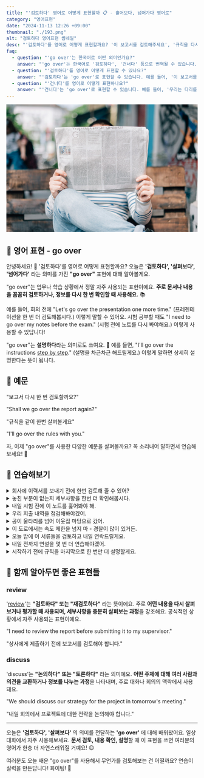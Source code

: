 ```yaml
---
title: "'검토하다' 영어로 어떻게 표현할까 📋 - 훑어보다, 넘어가다 영어로"
category: "영어표현"
date: "2024-11-13 12:26 +09:00"
thumbnail: "./193.png"
alt: "검토하다 영어표현 썸네일"
desc: "'검토하다'를 영어로 어떻게 표현할까요? '이 보고서를 검토해주세요', '규칙을 다시 한 번 살펴볼게요' 등을 영어로 표현하는 법을 배워봅시다. 🚀 다양한 예문을 통해서 연습하고 본인의 표현으로 만들어 보세요."
faq:
  - question: "'go over'는 한국어로 어떤 의미인가요?"
    answer: "'go over'는 한국어로 '검토하다', '건너다' 등으로 번역될 수 있습니다. 주로 어떤 내용을 다시 살펴보거나, 특정한 장소나 상황을 통과할 때 사용됩니다."
  - question: "'검토하다'를 영어로 어떻게 표현할 수 있나요?"
    answer: "'검토하다'는 'go over'로 표현할 수 있습니다. 예를 들어, '이 보고서를 검토해 주세요'는 'Please go over this report'로 말할 수 있습니다."
  - question: "'건너다'를 영어로 어떻게 표현하나요?"
    answer: "'건너다'는 'go over'로 표현할 수 있습니다. 예를 들어, '우리는 다리를 건너야 해'는 'We need to go over the bridge'로 표현할 수 있습니다."
---
```


![벤치에 앉아서 신문을 읽고 있는 남성](./193-1.jpg)

## 🌟 영어 표현 - go over

안녕하세요! 👋 '검토하다'를 영어로 어떻게 표현할까요? 오늘은 **'검토하다', '살펴보다', '넘어가다'** 라는 의미를 가진 **"go over"** 표현에 대해 알아볼게요.

"go over"는 업무나 학습 상황에서 정말 자주 사용되는 표현이에요. **주로 문서나 내용을 꼼꼼히 검토하거나, 정보를 다시 한 번 확인할 때 사용해요.** 📚

예를 들어, 회의 전에 "Let's go over the presentation one more time." (프레젠테이션을 한 번 더 검토해봅시다.) 이렇게 말할 수 있어요. 시험 공부할 때도 "I need to go over my notes before the exam." (시험 전에 노트를 다시 봐야해요.) 이렇게 사용할 수 있답니다!

"go over"는 **설명하다**라는 의미로도 쓰여요. 🎯 예를 들면, "I'll go over the instructions [step by step](/blog/in-english/239.step-by-step/)." (설명을 차근차근 해드릴게요.) 이렇게 말하면 상세히 설명한다는 뜻이 됩니다.

<div 
  data-inline-banner="🎉 새해에는 스픽 AI와 함께 영어 공부하자" 
  data-inline-banner-subtext="설날 특별 할인으로 60%할인 + 추가 7만원 할인! (~2/3)" 
  data-inline-banner-link="https://app.usespeak.com/kr-ko/sale/kr-affiliate-special/?ref=engple-inline"
  data-inline-banner-caption="해당 링크를 통해 구매시 일정액의 수수료를 지급받습니다.">
</div>

## 📖 예문

"보고서 다시 한 번 검토할까요?"

"Shall we go over the report again?"

"규칙을 같이 한번 살펴볼게요"

"I'll go over the rules with you."

자, 이제 "go over"를 사용한 다양한 예문을 살펴볼까요? 꼭 소리내어 말하면서 연습해보세요! 🚀

## 💬 연습해보기

<details>
<summary>회사에 이력서를 보내기 전에 한번 검토해 줄 수 있어?</summary>
<span>Can you go over my resume before I send it to the company?</span>
</details>

<details>
<summary>놓친 부분이 없는지 세부사항을 한번 더 확인해봅시다.</summary>
<span>Let's go over the details one more time to <a href="/blog/in-english/232.make-sure/">make sure</a> we haven't missed anything.</span>
</details>

<details>
<summary>내일 시험 전에 이 노트를 훑어봐야 해.</summary>
<span>I need to go over these notes before the exam tomorrow.</span>
</details>

<details>
<summary>우리 지출 내역을 점검해봐야겠어.</summary>
<span>We should go over our expenses..</span>
</details>

<details>
<summary>공이 울타리를 넘어 이웃집 마당으로 갔어.</summary>
<span>The ball went over the fence into the neighbor's yard.</span>
</details>

<details>
<summary>이 도로에서는 속도 제한을 넘지 마 - 경찰이 많이 있거든.</summary>
<span>Don't go over the speed limit on this road - there are lots of cops around.</span>
</details>

<details>
<summary>오늘 밤에 이 서류들을 검토하고 내일 연락드릴게요.</summary>
<span>I'll go over these documents tonight and <a href="/blog/in-english/043.get-back-to/">get back to</a> you tomorrow.</span>
</details>

<details>
<summary>내일 전까지 연설을 몇 번 더 연습해야겠어.</summary>
<span>I need to go over my speech a few more times before tomorrow.</span>
</details>

<details>
<summary>시작하기 전에 규칙을 마지막으로 한 번만 더 설명할게요.</summary>
<span>Let me go over the rules one last time before we start.</span>
</details>

## 🤝 함께 알아두면 좋은 표현들

### review

'[review](/blog/in-english/251.review/)'는 **"검토하다" 또는 "재검토하다"** 라는 뜻이에요. 주로 **어떤 내용을 다시 살펴보거나 평가할 때 사용되며, 세부사항을 충분히 살펴보는 과정**을 강조해요. 공식적인 상황에서 자주 사용되는 표현이에요.

"I need to review the report before submitting it to my supervisor."

"상사에게 제출하기 전에 보고서를 검토해야 합니다."

### discuss

'discuss'는 **"논의하다" 또는 "토론하다"** 라는 의미예요. **어떤 주제에 대해 여러 사람과 의견을 교환하거나 정보를 나누는 과정**을 나타내며, 주로 대화나 회의의 맥락에서 사용돼요.

"We should discuss our strategy for the project in tomorrow's meeting."

"내일 회의에서 프로젝트에 대한 전략을 논의해야 합니다."

---

오늘은 **'검토하다', '살펴보다'** 의 의미를 전달하는 **'go over'** 에 대해 배워봤어요. 일상 대화에서 자주 사용해보세요. **문서 검토, 내용 확인, 설명**할 때 이 표현을 쓰면 여러분의 영어가 한층 더 자연스러워질 거예요! 😉

여러분도 오늘 배운 "go over"를 사용해서 무언가를 검토해보는 건 어떨까요? 연습이 실력을 만든답니다! 화이팅! 💪
